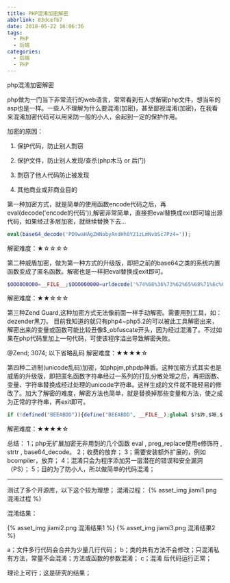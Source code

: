 ```yaml
---
title: PHP混淆加密解密
abbrlink: 83dcefb7
date: 2018-05-22 16:06:36
tags:
  - PHP
  - 后端
categories:
  - 后端
  - PHP
---
```

php混淆加密解密
 
php做为一门当下非常流行的web语言，常常看到有人求解密php文件，想当年的asp也是一样。一些人不理解为什么要混淆(加密)，甚至鄙视混淆(加密)，在我看来混淆加密代码可以用来防一般的小人，会起到一定的保护作用。
 
加密的原因：
 
1. 保护代码，防止别人剽窃
 
2. 保护文件，防止别人发现/查杀(php木马 or 后门)
 
3. 剽窃了他人代码防止被发现
 
4. 其他商业或非商业目的
 
第一种加密方式，就是简单的使用函数encode代码之后，再eval(decode('encode的代码')),解密非常简单，直接把eval替换成exit即可输出源代码，如果经过多层加密，就继续替换下去...
 
```php
eval(base64_decode('PD9waHAgZWNobyAndHh0Y21zLmNvbSc7Pz4='));
```
解密难度：★☆☆☆☆
 
第二种威盾加密，做为第一种方式的升级版，即把之前的base64之类的系统内置函数变成了匿名函数。解密也是一样把eval替换成exit即可。
```php
$OOO0O0O00=__FILE__;$OOO000000=urldecode('%74%68%36%73%62%65%68%71%6c%61%34%63%6f%5f%73%61%64%66%70%6e%72');$OO00O0000=28;$OOO0000O0=$OOO000000{4}.$OOO000000{9}.$OOO000000{3}.$OOO000000{5};$OOO0000O0.=$OOO000000{2}.$OOO000000{10}.$OOO000000{13}.$OOO000000{16};$OOO0000O0.=$OOO0000O0{3}.$OOO000000{11}.$OOO000000{12}.$OOO0000O0{7}.$OOO000000{5};$O0O0000O0='OOO0000O0';eval(($$O0O0000O0('JE9PME9PMDAwMD.//......省略

``` 
解密难度：★★☆☆☆
 
第三种Zend Guard,这种加密方式无法像前面一样手动解密。需要用到工具，如：dezender黑刀。 目前我知道的就只有php4~php5.2的可以被此工具解密出来，解密出来的变量或函数可能比较丑像$_obfuscate开头，因为经过混淆了。不过如果在php代码里加上一句代码，可使该程序溢出导致解密失败。
 
@Zend; 3074; 以下省略乱码
解密难度：★★★★☆
 
第四种二进制(unicode乱码)加密，如phpjm,phpdp神盾。这种加密方式其实也是威盾的升级版，即把匿名函数字符串经过一系列的打乱分散处理之后，再把函数、变量、字符串替换成经过处理的unicode字符串。这样生成的文件就不能轻易的修改了。加大了解密的难度，解密方法也简单，就是替换掉那些变量和方法，使之成为正常的字符串，再exit即可。
```php
if (!defined("BEEABDD")){define("BEEABDD", __FILE__);global $?$妰,$唽,$墎儢,$唫敊?$槀垙梽,$厠墪儛?$嚌巵嚀亸,$寬剛檲槗,$拹枩崄厷?$湠湜啔増仦?$憻檮劀瀺晵€?$垵啑崙媺悎剹,$倧€剮寳崊湌倹€,$槏偀梹啅€攢専挄,$剦槙姙儣枓瀿厐巼;function 殸($殸,$妰?""){.......
``` 
解密难度：★★★★☆
 
总结：
1；php无扩展加密无非用到的几个函数 eval , preg_replace使用e修饰符 , strtr , base64_decode。
2；收费的放弃；
3；需要安装额外扩展的，例如bcompiler，放弃；
4；混淆只会为程序添加另一层潜在的错误和安全漏洞（PS）；
5；目的为了防小人，所以做简单的代码混淆；

--------------------------------------------------------------------------------
 
测试了多个开源库，以下这个较为理想；
混淆过程：
{% asset_img jiami1.png 混淆过程 %}

混淆结果：

{% asset_img jiami2.png 混淆结果1 %}
{% asset_img jiami3.png 混淆结果2 %}

 a；文件多行代码会合并为少量几行代码；
  b；类的共有方法不会修改；只混淆私有方法，常量不会混淆；方法或函数的参数混淆；
  c；混淆 后代码运行正常；

理论上可行；这是研究的结果；
 